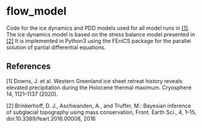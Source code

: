 # flow_model

Code for the ice dynamics and PDD models used for all model runs in [[1]](#1). The ice dynamics model is based on the stress balance model presented in [[2]](#2) It is implemented in Python3 using the FEniCS package for the parallel solution of partial differential equations. 

## References
<a id="1">[1]</a> 
Downs, J. et al. Western Greenland ice sheet retreat history reveals elevated precipitation during the Holocene thermal maximum. Cryosphere 14, 1121–1137 (2020).

<a id="2">[2]</a> 
Brinkerhoff, D. J., Aschwanden, A., and Truffer, M.: Bayesian inference of subglacial topography using mass conservation, Front.
Earth Sci., 4, 1–15, doi:10.3389/feart.2016.00008, 2016
